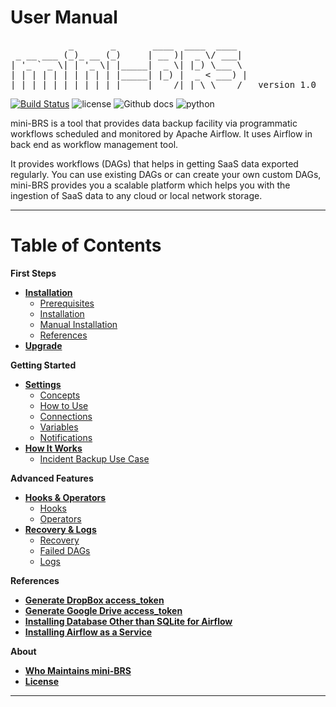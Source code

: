 # User Manual

<pre>
           _       _       ____  ____  ____
 _ __ ___ (_)_ __ (_)     | __ )|  _ \/ ___|
| '_ ` _ \| | '_ \| |_____|  _ \| |_) \___ \
| | | | | | | | | | |_____| |_) |  _ < ___) |
|_| |_| |_|_|_| |_|_|     |____/|_| \_\____/   version 1.0
</pre>


[![Build Status](https://travis-ci.org/Cloud-Innovation-Partners/miniBRS.svg?branch=v1-0-dev)](https://travis-ci.org/Cloud-Innovation-Partners/miniBRS) ![license](https://img.shields.io/badge/license-Apache2-blue) ![Github docs](https://img.shields.io/badge/docs-passing-green) ![python](https://img.shields.io/badge/python-3.6-blue)

mini-BRS is a tool that provides data backup facility via programmatic workflows scheduled and monitored
by Apache Airflow. It uses Airflow in back end as workflow management tool.

It provides workflows (DAGs) that helps in getting SaaS data exported regularly. You can use existing DAGs or can create your own custom DAGs, mini-BRS provides you a scalable platform which helps you with the
ingestion of SaaS data to any cloud or local network storage.

---

# Table of Contents

**First Steps**

* **[Installation](installation.md)**
    - [Prerequisites](installation.md#prerequisites)
    - [Installation](installation.md#installation)
    - [Manual Installation](installation.md#manual-installation)
    - [References](installation.md#references)
* **[Upgrade](upgrade.md)**

**Getting Started**

* **[Settings](settings.md)**
    - [Concepts](settings.md#concepts)
    - [How to Use](settings.md#how-to-use)
    - [Connections](settings.md#connections)
    - [Variables](settings.md#variables)
    - [Notifications](settings.md#notifications)
* **[How It Works](how_it_works.md)**
    - [Incident Backup Use Case](how_it_works.md#incident-backup-use-case)

**Advanced Features**

* **[Hooks & Operators](hooks_and_operators.md)**
    - [Hooks](hooks_and_operators.md#hooks)
    - [Operators](hooks_and_operators.md#operators)
* **[Recovery & Logs](logs.md)**
    - [Recovery](logs.md)
    - [Failed DAGs](logs.md#failed-dags)
    - [Logs](logs.md#logs)
    
**References**

* **[Generate DropBox access_token](dropbox.md)**
* **[Generate Google Drive access_token](googledrive.md)**
* **[Installing Database Other than SQLite for Airflow](https://airflow.apache.org/docs/stable/installation.html#initiating-airflow-database)**
* **[Installing Airflow as a Service](https://medium.com/@shahbaz.ali03/run-apache-airflow-as-a-service-on-ubuntu-18-04-server-b637c03f4722)**

**About**

* **[Who Maintains mini-BRS](about.md#who-maintains-mini-brs)**
* **[License](LICENSE.md)**

---